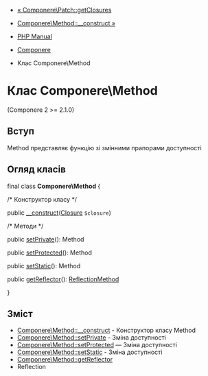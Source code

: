 - [« Componere\Patch::getClosures](componere-patch.getclosures.md)
- [Componere\Method::\_\_construct »](componere-method.construct.md)

- [PHP Manual](index.md)
- [Componere](book.componere.md)
- Клас Componere\Method

# Клас Componere\Method

(Componere 2 \>= 2.1.0)

## Вступ

Method представляє функцію зі змінними прапорами доступності

## Огляд класів

final class **Componere\Method** {

/\* Конструктор класу \*/

public
[\_\_construct](componere-method.construct.md)([Closure](class.closure.md)
`$closure`)

/\* Методи \*/

public [setPrivate](componere-method.setprivate.md)(): Method

public [setProtected](componere-method.setprotected.md)(): Method

public [setStatic](componere-method.setstatic.md)(): Method

public [getReflector](componere-method.getreflector.md)():
[ReflectionMethod](class.reflectionmethod.md)

}

## Зміст

- [Componere\Method::\_\_construct](componere-method.construct.md) -
Конструктор класу Method
- [Componere\Method::setPrivate](componere-method.setprivate.md) -
Зміна доступності
- [Componere\Method::setProtected](componere-method.setprotected.md)
— Зміна доступності
- [Componere\Method::setStatic](componere-method.setstatic.md) -
Зміна доступності
- [Componere\Method::getReflector](componere-method.getreflector.md)
- Reflection
